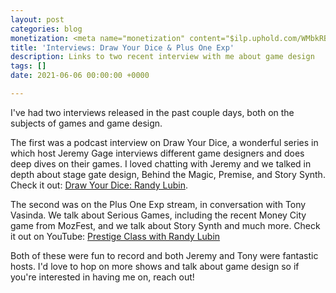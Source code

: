 ```yaml
---
layout: post
categories: blog
monetization: <meta name="monetization" content="$ilp.uphold.com/WMbkRBiZFgbx">
title: 'Interviews: Draw Your Dice & Plus One Exp'
description: Links to two recent interview with me about game design
tags: []
date: 2021-06-06 00:00:00 +0000

---
```

I've had two interviews released in the past couple days, both on the subjects of games and game design.

The first was a podcast interview on Draw Your Dice, a wonderful series in which host Jeremy Gage interviews different game designers and does deep dives on their games. I loved chatting with Jeremy and we talked in depth about stage gate design, Behind the Magic, Premise, and Story Synth. Check it out: [Draw Your Dice: Randy Lubin](https://redcircle.com/shows/draw-your-dice-podcast/episodes/9ddb0dc9-f5f6-4cfc-b4c8-2086d2ac0753).

The second was on the Plus One Exp stream, in conversation with Tony Vasinda. We talk about Serious Games, including the recent Money City game from MozFest, and we talk about Story Synth and much more. Check it out on YouTube: [Prestige Class with Randy Lubin](https://www.youtube.com/watch?v=taSOkBdDT5w)

Both of these were fun to record and both Jeremy and Tony were fantastic hosts. I'd love to hop on more shows and talk about game design so if you're interested in having me on, reach out!